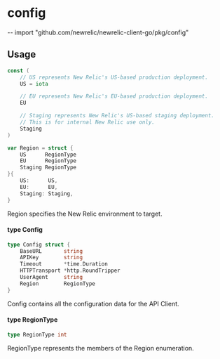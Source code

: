# config
--
    import "github.com/newrelic/newrelic-client-go/pkg/config"


## Usage

```go
const (
	// US represents New Relic's US-based production deployment.
	US = iota

	// EU represents New Relic's EU-based production deployment.
	EU

	// Staging represents New Relic's US-based staging deployment.
	// This is for internal New Relic use only.
	Staging
)
```

```go
var Region = struct {
	US      RegionType
	EU      RegionType
	Staging RegionType
}{
	US:      US,
	EU:      EU,
	Staging: Staging,
}
```
Region specifies the New Relic environment to target.

#### type Config

```go
type Config struct {
	BaseURL       string
	APIKey        string
	Timeout       *time.Duration
	HTTPTransport *http.RoundTripper
	UserAgent     string
	Region        RegionType
}
```

Config contains all the configuration data for the API Client.

#### type RegionType

```go
type RegionType int
```

RegionType represents the members of the Region enumeration.
